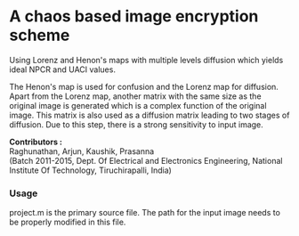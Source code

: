 A chaos based image encryption scheme
=====================================

Using Lorenz and Henon's maps with multiple levels diffusion which yields ideal NPCR and UACI values.

The Henon's map is used for confusion and the Lorenz map for diffusion. Apart from the Lorenz map, another matrix with the same size as the original image is generated which is a complex function of the original image. This matrix is also used as a diffusion matrix leading to two stages of diffusion. Due to this step, there is a strong sensitivity to input image. 


<b>Contributors :</b><br/>
Raghunathan, Arjun, Kaushik, Prasanna<br/>
(Batch 2011-2015, Dept. Of Electrical and Electronics Engineering, National Institute Of Technology, Tiruchirapalli, India)

<h3>Usage</h3>
project.m is the primary source file. The path for the input image needs to be properly modified in this file. <br/>
